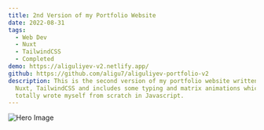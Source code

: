 ```yaml
---
title: 2nd Version of my Portfolio Website
date: 2022-08-31
tags:
  - Web Dev
  - Nuxt
  - TailwindCSS
  - Completed
demo: https://aliguliyev-v2.netlify.app/
github: https://github.com/aligu7/aliguliyev-portfolio-v2
description: This is the second version of my portfolio website written with
  Nuxt, TailwindCSS and includes some typing and matrix animations which I
  totally wrote myself from scratch in Javascript.
---
```


![Hero Image](/images/projects/aliguliyev-v2-website/homepage.png)
